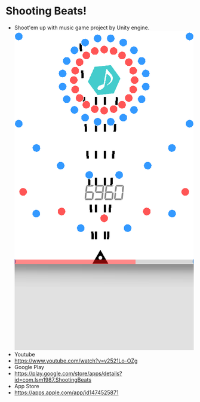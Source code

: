 Shooting Beats!
=============
* Shoot'em up with music game project by Unity engine.
 ![Screeshot](https://github.com/lsm1987/ShootingBeats/blob/master/Files/Images/Screenshot2.png)
* Youtube
 * https://www.youtube.com/watch?v=v2521Lo-OZg
* Google Play
 * https://play.google.com/store/apps/details?id=com.lsm1987.ShootingBeats
* App Store
 * https://apps.apple.com/app/id1474525871